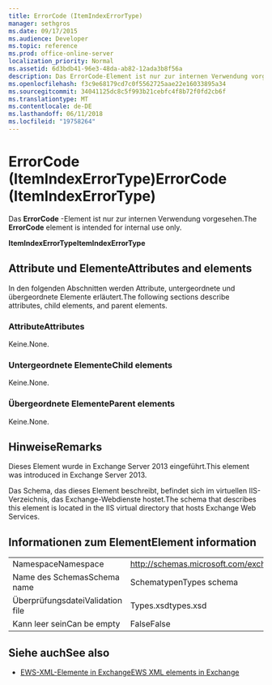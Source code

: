 ```yaml
---
title: ErrorCode (ItemIndexErrorType)
manager: sethgros
ms.date: 09/17/2015
ms.audience: Developer
ms.topic: reference
ms.prod: office-online-server
localization_priority: Normal
ms.assetid: 6d3bdb41-96e3-48da-ab82-12ada3b8f56a
description: Das ErrorCode-Element ist nur zur internen Verwendung vorgesehen.
ms.openlocfilehash: f3c9e68179cd7c0f5562725aae22e16033895a34
ms.sourcegitcommit: 34041125dc8c5f993b21cebfc4f8b72f0fd2cb6f
ms.translationtype: MT
ms.contentlocale: de-DE
ms.lasthandoff: 06/11/2018
ms.locfileid: "19758264"
---
```

# <a name="errorcode-itemindexerrortype"></a><span data-ttu-id="5d953-103">ErrorCode (ItemIndexErrorType)</span><span class="sxs-lookup"><span data-stu-id="5d953-103">ErrorCode (ItemIndexErrorType)</span></span>

<span data-ttu-id="5d953-104">Das **ErrorCode** -Element ist nur zur internen Verwendung vorgesehen.</span><span class="sxs-lookup"><span data-stu-id="5d953-104">The **ErrorCode** element is intended for internal use only.</span></span> 

<span data-ttu-id="5d953-105">**ItemIndexErrorType**</span><span class="sxs-lookup"><span data-stu-id="5d953-105">**ItemIndexErrorType**</span></span>

## <a name="attributes-and-elements"></a><span data-ttu-id="5d953-106">Attribute und Elemente</span><span class="sxs-lookup"><span data-stu-id="5d953-106">Attributes and elements</span></span>

<span data-ttu-id="5d953-107">In den folgenden Abschnitten werden Attribute, untergeordnete und übergeordnete Elemente erläutert.</span><span class="sxs-lookup"><span data-stu-id="5d953-107">The following sections describe attributes, child elements, and parent elements.</span></span>
  
### <a name="attributes"></a><span data-ttu-id="5d953-108">Attribute</span><span class="sxs-lookup"><span data-stu-id="5d953-108">Attributes</span></span>

<span data-ttu-id="5d953-109">Keine.</span><span class="sxs-lookup"><span data-stu-id="5d953-109">None.</span></span>
  
### <a name="child-elements"></a><span data-ttu-id="5d953-110">Untergeordnete Elemente</span><span class="sxs-lookup"><span data-stu-id="5d953-110">Child elements</span></span>

<span data-ttu-id="5d953-111">Keine.</span><span class="sxs-lookup"><span data-stu-id="5d953-111">None.</span></span>
  
### <a name="parent-elements"></a><span data-ttu-id="5d953-112">Übergeordnete Elemente</span><span class="sxs-lookup"><span data-stu-id="5d953-112">Parent elements</span></span>

<span data-ttu-id="5d953-113">Keine.</span><span class="sxs-lookup"><span data-stu-id="5d953-113">None.</span></span>
  
## <a name="remarks"></a><span data-ttu-id="5d953-114">Hinweise</span><span class="sxs-lookup"><span data-stu-id="5d953-114">Remarks</span></span>

<span data-ttu-id="5d953-115">Dieses Element wurde in Exchange Server 2013 eingeführt.</span><span class="sxs-lookup"><span data-stu-id="5d953-115">This element was introduced in Exchange Server 2013.</span></span>
  
<span data-ttu-id="5d953-116">Das Schema, das dieses Element beschreibt, befindet sich im virtuellen IIS-Verzeichnis, das Exchange-Webdienste hostet.</span><span class="sxs-lookup"><span data-stu-id="5d953-116">The schema that describes this element is located in the IIS virtual directory that hosts Exchange Web Services.</span></span>
  
## <a name="element-information"></a><span data-ttu-id="5d953-117">Informationen zum Element</span><span class="sxs-lookup"><span data-stu-id="5d953-117">Element information</span></span>

|||
|:-----|:-----|
|<span data-ttu-id="5d953-118">Namespace</span><span class="sxs-lookup"><span data-stu-id="5d953-118">Namespace</span></span>  <br/> |http://schemas.microsoft.com/exchange/services/2006/types  <br/> |
|<span data-ttu-id="5d953-119">Name des Schemas</span><span class="sxs-lookup"><span data-stu-id="5d953-119">Schema name</span></span>  <br/> |<span data-ttu-id="5d953-120">Schematypen</span><span class="sxs-lookup"><span data-stu-id="5d953-120">Types schema</span></span>  <br/> |
|<span data-ttu-id="5d953-121">Überprüfungsdatei</span><span class="sxs-lookup"><span data-stu-id="5d953-121">Validation file</span></span>  <br/> |<span data-ttu-id="5d953-122">Types.xsd</span><span class="sxs-lookup"><span data-stu-id="5d953-122">types.xsd</span></span>  <br/> |
|<span data-ttu-id="5d953-123">Kann leer sein</span><span class="sxs-lookup"><span data-stu-id="5d953-123">Can be empty</span></span>  <br/> |<span data-ttu-id="5d953-124">False</span><span class="sxs-lookup"><span data-stu-id="5d953-124">False</span></span>  <br/> |
   
## <a name="see-also"></a><span data-ttu-id="5d953-125">Siehe auch</span><span class="sxs-lookup"><span data-stu-id="5d953-125">See also</span></span>

- [<span data-ttu-id="5d953-126">EWS-XML-Elemente in Exchange</span><span class="sxs-lookup"><span data-stu-id="5d953-126">EWS XML elements in Exchange</span></span>](ews-xml-elements-in-exchange.md)

